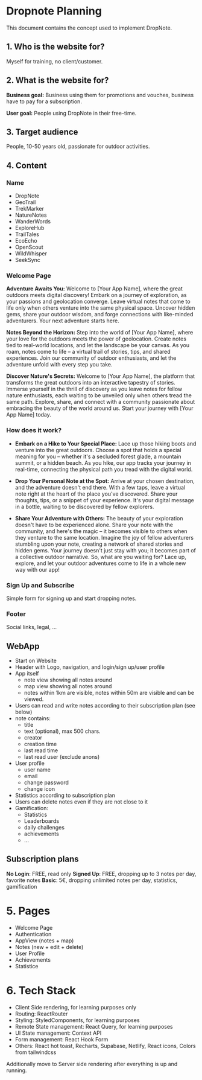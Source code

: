 # Dropnote Planning

This document contains the concept used to implement DropNote.

## 1. Who is the website for?

Myself for training, no client/customer.

## 2. What is the website for?

**Business goal:** Business using them for promotions and vouches, business have to pay for a subscription.

**User goal:** People using DropNote in their free-time.

## 3. Target audience

People, 10-50 years old, passionate for outdoor activities.

## 4. Content

### Name

- DropNote
- GeoTrail
- TrekMarker
- NatureNotes
- WanderWords
- ExploreHub
- TrailTales
- EcoEcho
- OpenScout
- WildWhisper
- SeekSync

### Welcome Page

**Adventure Awaits You:**
Welcome to [Your App Name], where the great outdoors meets digital discovery! Embark on a journey of exploration, as your passions and geolocation converge. Leave virtual notes that come to life only when others venture into the same physical space. Uncover hidden gems, share your outdoor wisdom, and forge connections with like-minded adventurers. Your next adventure starts here.

**Notes Beyond the Horizon:**
Step into the world of [Your App Name], where your love for the outdoors meets the power of geolocation. Create notes tied to real-world locations, and let the landscape be your canvas. As you roam, notes come to life – a virtual trail of stories, tips, and shared experiences. Join our community of outdoor enthusiasts, and let the adventure unfold with every step you take.

**Discover Nature's Secrets:**
Welcome to [Your App Name], the platform that transforms the great outdoors into an interactive tapestry of stories. Immerse yourself in the thrill of discovery as you leave notes for fellow nature enthusiasts, each waiting to be unveiled only when others tread the same path. Explore, share, and connect with a community passionate about embracing the beauty of the world around us. Start your journey with [Your App Name] today.

### How does it work?

- **Embark on a Hike to Your Special Place:**
  Lace up those hiking boots and venture into the great outdoors. Choose a spot that holds a special meaning for you – whether it's a secluded forest glade, a mountain summit, or a hidden beach. As you hike, our app tracks your journey in real-time, connecting the physical path you tread with the digital world.

- **Drop Your Personal Note at the Spot:**
  Arrive at your chosen destination, and the adventure doesn't end there. With a few taps, leave a virtual note right at the heart of the place you've discovered. Share your thoughts, tips, or a snippet of your experience. It's your digital message in a bottle, waiting to be discovered by fellow explorers.

- **Share Your Adventure with Others:**
  The beauty of your exploration doesn't have to be experienced alone. Share your note with the community, and here's the magic – it becomes visible to others when they venture to the same location. Imagine the joy of fellow adventurers stumbling upon your note, creating a network of shared stories and hidden gems. Your journey doesn't just stay with you; it becomes part of a collective outdoor narrative.
  So, what are you waiting for? Lace up, explore, and let your outdoor adventures come to life in a whole new way with our app!

### Sign Up and Subscribe

Simple form for signing up and start dropping notes.

### Footer

Social links, legal, ...

## WebApp

- Start on Website
- Header with Logo, navigation, and login/sign up/user profile
- App itself
  - note view showing all notes around
  - map view showing all notes around
  - notes within 1km are visible, notes within 50m are visible and can be viewed.
- Users can read and write notes according to their subscription plan (see below)
- note contains:
  - title
  - text (optional), max 500 chars.
  - creator
  - creation time
  - last read time
  - last read user (exclude anons)
- User profile
  - user name
  - email
  - change password
  - change icon
- Statistics according to subscription plan
- Users can delete notes even if they are not close to it
- Gamification:
  - Statistics
  - Leaderboards
  - daily challenges
  - achievements
  - ...

## Subscription plans

**No Login**: FREE, read only
**Signed Up**: FREE, dropping up to 3 notes per day, favorite notes
**Basic**: 5€, dropping unlimited notes per day, statistics, gamification

# 5. Pages

- Welcome Page
- Authentication
- AppView (notes + map)
- Notes (new + edit + delete)
- User Profile
- Achievements
- Statistice

# 6. Tech Stack

- Client Side rendering, for learning purposes only
- Routing: ReactRouter
- Styling: StyledComponents, for learning purposes
- Remote State management: React Query, for learning purposes
- UI State management: Context API
- Form management: React Hook Form
- Others: React hot toast, Recharts, Supabase, Netlify, React icons, Colors from tailwindcss

Additionally move to Server side rendering after everything is up and running.
